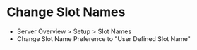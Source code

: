 # Change Slot Names
- Server Overview > Setup > Slot Names
- Change Slot Name Preference to "User Defined Slot Name"